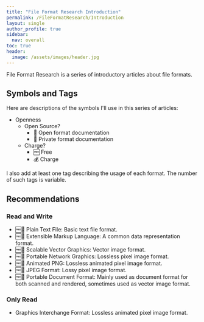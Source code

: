 ```yaml
---
title: "File Format Research Introduction"
permalink: /FileFormatResearch/Introduction
layout: single
author_profile: true
sidebar:
  nav: overall
toc: true
header:
  image: /assets/images/header.jpg
---
```


File Format Research is a series of introductory articles about file formats.

## Symbols and Tags

Here are descriptions of the symbols I'll use in this series of articles:

* Openness
  * Open Source?
    * 📖 Open format documentation
    * 📕 Private format documentation
  * Charge?
    * 🆓 Free
    * 💰 Charge

I also add at least one tag describing the usage of each format. The number of such tags is variable.

## Recommendations

### Read and Write

* 🆓📖 Plain Text File: Basic text file format.
* 🆓📖 Extensible Markup Language: A common data representation format.
* 🆓📖 Scalable Vector Graphics: Vector image format.
* 🆓📖 Portable Network Graphics: Lossless pixel image format.
* 🆓📖 Animated PNG: Lossless animated pixel image format.
* 🆓📖 JPEG Format: Lossy pixel image format.
* 🆓📖 Portable Document Format: Mainly used as document format for both scanned and rendered, sometimes used as vector image format.

### Only Read

* Graphics Interchange Format: Lossless animated pixel image format.
